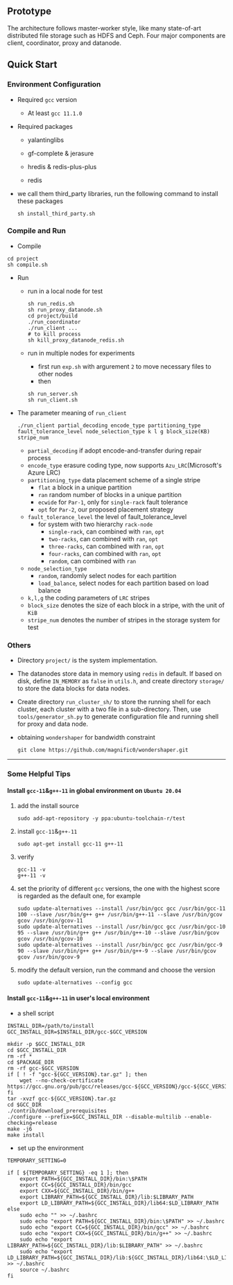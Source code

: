 ## Prototype

The architecture follows master-worker style, like many state-of-art distributed file storage such as HDFS and Ceph. Four major components are client, coordinator, proxy and datanode. 

## Quick Start

### Environment Configuration

- Required `gcc` version

  - At least `gcc 11.1.0`

- Required packages

  * yalantinglibs

  * gf-complete & jerasure

  * hredis & redis-plus-plus

  * redis

- we call them third_party libraries, run the following command to install these packages

  ```shell
  sh install_third_party.sh
  ```

### Compile and Run

- Compile

```shell
cd project
sh compile.sh
```

- Run

  - run in a local node for test

    ```shell
    sh run_redis.sh
    sh run_proxy_datanode.sh
    cd project/build
    ./run_coordinator
    ./run_client ...
    # to kill process
    sh kill_proxy_datanode_redis.sh
    ```

  - run in multiple nodes for experiments

    - first run `exp.sh` with argurement `2` to move necessary files to other nodes
    - then

    ```shell
    sh run_server.sh
    sh run_client.sh
    ```


- The parameter meaning of `run_client`

  ```shell
  ./run_client partial_decoding encode_type partitioning_type fault_tolerance_level node_selection_type k l g block_size(KB) stripe_num
  ```

  - `partial_decoding` if adopt encode-and-transfer during repair process
  - `encode_type` erasure coding type, now supports `Azu_LRC`(Microsoft's Azure LRC)
  - `partitioning_type` data placement scheme of a single stripe
    - `flat` a block in a unique partition
    - `ran` random number of blocks in a unique partition
    - `ecwide` for `Par-1`, only for `single-rack` fault tolerance
    - `opt` for `Par-2`, our proposed placement strategy
  - `fault_tolerance_level` the level of fault_tolerance_level
    - for system with two hierarchy `rack-node`
      - `single-rack`, can combined with `ran`, `opt`
      - `two-racks`, can combined with `ran`, `opt` 
      - `three-racks`, can combined with `ran`, `opt`
      - `four-racks`, can combined with `ran`, `opt`
      - `random`, can combined with `ran`
  - `node_selection_type`
    - `random`, randomly select nodes for each partition
    - `load_balance`, select nodes for each partition based on load balance
  - `k,l,g` the coding parameters of `LRC` stripes
  - `block_size` denotes the size of each block in a stripe, with the unit of `KiB`
  - `stripe_num` denotes the number of stripes in the storage system for test

### Others

- Directory `project/` is the system implementation.

- The datanodes store data in memory using `redis` in default. If based on disk, define `IN_MEMORY` as `false` in `utils.h`, and create directory `storage/` to store the data blocks for data nodes.

- Create directory `run_cluster_sh/` to store the running shell for each cluster, each cluster with a two file in a sub-directory. Then, use `tools/generator_sh.py` to generate configuration file and running shell for proxy and data node.

- obtaining `wondershaper` for bandwidth constraint

  ```shell
  git clone https://github.com/magnific0/wondershaper.git
  ```

------

### Some Helpful Tips

#### Install `gcc-11`&`g++-11` in global environment on `Ubuntu 20.04`

1. add the install source

   ```shell
   sudo add-apt-repository -y ppa:ubuntu-toolchain-r/test
   ```

2. install `gcc-11`&`g++-11`

   ```shell
   sudo apt-get install gcc-11 g++-11
   ```

3. verify

   ```shell
   gcc-11 -v
   g++-11 -v
   ```

4. set the priority of different `gcc` versions, the one with the highest score is regarded as the default one, for example

   ```
   sudo update-alternatives --install /usr/bin/gcc gcc /usr/bin/gcc-11 100 --slave /usr/bin/g++ g++ /usr/bin/g++-11 --slave /usr/bin/gcov gcov /usr/bin/gcov-11
   sudo update-alternatives --install /usr/bin/gcc gcc /usr/bin/gcc-10 95 --slave /usr/bin/g++ g++ /usr/bin/g++-10 --slave /usr/bin/gcov gcov /usr/bin/gcov-10
   sudo update-alternatives --install /usr/bin/gcc gcc /usr/bin/gcc-9 90 --slave /usr/bin/g++ g++ /usr/bin/g++-9 --slave /usr/bin/gcov gcov /usr/bin/gcov-9
   ```

5. modify the default version, run the command and choose the version

   ```
   sudo update-alternatives --config gcc
   ```

#### Install `gcc-11`&`g++-11` in user's local environment

- a shell script

```shell
INSTALL_DIR=/path/to/install
GCC_INSTALL_DIR=$INSTALL_DIR/gcc-$GCC_VERSION

mkdir -p $GCC_INSTALL_DIR
cd $GCC_INSTALL_DIR
rm -rf *
cd $PACKAGE_DIR
rm -rf gcc-$GCC_VERSION
if [ ! -f "gcc-${GCC_VERSION}.tar.gz" ]; then
	wget --no-check-certificate https://gcc.gnu.org/pub/gcc/releases/gcc-${GCC_VERSION}/gcc-${GCC_VERSION}.tar.gz
fi
tar -xvzf gcc-${GCC_VERSION}.tar.gz
cd $GCC_DIR
./contrib/download_prerequisites
./configure --prefix=$GCC_INSTALL_DIR --disable-multilib --enable-checking=release 
make -j6
make install
```

- set up the environment

```shell
TEMPORARY_SETTING=0

if [ ${TEMPORARY_SETTING} -eq 1 ]; then
	export PATH=${GCC_INSTALL_DIR}/bin:\$PATH
	export CC=${GCC_INSTALL_DIR}/bin/gcc
	export CXX=${GCC_INSTALL_DIR}/bin/g++
	export LIBRARY_PATH=${GCC_INSTALL_DIR}/lib:$LIBRARY_PATH
	export LD_LIBRARY_PATH=${GCC_INSTALL_DIR}/lib64:$LD_LIBRARY_PATH
else
	sudo echo "" >> ~/.bashrc
	sudo echo "export PATH=${GCC_INSTALL_DIR}/bin:\$PATH" >> ~/.bashrc
	sudo echo "export CC=${GCC_INSTALL_DIR}/bin/gcc" >> ~/.bashrc
	sudo echo "export CXX=${GCC_INSTALL_DIR}/bin/g++" >> ~/.bashrc
	sudo echo "export LIBRARY_PATH=${GCC_INSTALL_DIR}/lib:$LIBRARY_PATH" >> ~/.bashrc
	sudo echo "export LD_LIBRARY_PATH=${GCC_INSTALL_DIR}/lib:${GCC_INSTALL_DIR}/lib64:\$LD_LIBRARY_PATH" >> ~/.bashrc
	source ~/.bashrc
fi
```

